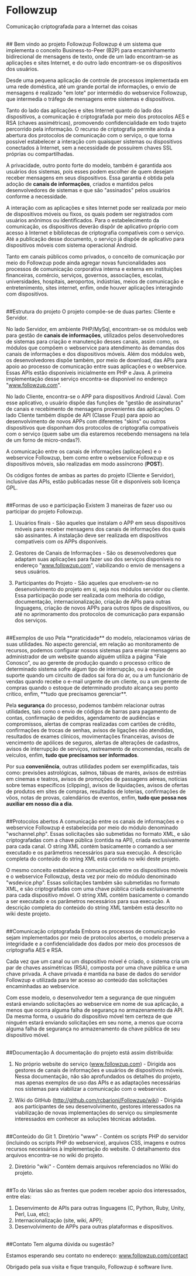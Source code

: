# Followzup
Comunicação criptografada para a Internet das coisas

<br>
## Bem vindo ao projeto Followzup
Followzup é um sistema que implementa o conceito Business-to-Peer (B2P) para encaminhamento bidirecional de mensagens de texto, onde de um lado encontram-se as aplicações e sites Internet, e do outro lado encontram-se os dispositivos dos usuários.

Desde uma pequena aplicação de controle de processos implementada em uma rede doméstica, até um grande portal de informações, o envio de mensagens é realizado "em lote" por intermédio do webservice Followzup, que intermedia o tráfego de mensagens entre sistemas e dispositivos.

Tanto do lado das aplicações e sites Internet quanto do lado dos dispositivos, a comunicação é criptografada por meio dos protocolos AES e RSA (chaves assimétricas), promovendo confidencialidade em todo trajeto percorrido pela informação. O recurso de criptografia permite ainda a abertura dos protocolos de comunicação com o serviço, o que torna possível estabelecer a interação com quaisquer sistemas ou dispositivos conectados à Internet, sem a necessidade de possuírem chaves SSL próprias ou compartilhadas.

A privacidade, outro ponto forte do modelo, também é garantida aos usuários dos sistemas, pois esses podem escolher de quem desejam receber mensagens em seus dispositivos. Essa garantia é obtida pela adoção de **canais de informações**, criados e mantidos pelos desenvolvedores de sistemas e que são "assinados" pelos usuários conforme a necessidade.

A interação com as aplicações e sites Internet pode ser realizada por meio de dispositivos móveis ou fixos, os quais podem ser registrados com usuários anônimos ou identificados. Para o estabelecimento da comunicação, os dispositivos deverão dispôr de aplicativo próprio com acesso à Internet e bibliotecas de criptografia compatíveis com o serviço. Até a publicação desse documento, o serviço já dispõe de aplicativo para dispositivos móveis com sistema operacional Android.

Tanto em canais públicos como privados, o conceito de comunicação por meio do Followzup pode ainda agregar novas funcionalidades aos processos de comunicação corporativa interna e externa em instituições financeiras, comércio, serviços, governos, associações, escolas, universidades, hospitais, aeroportos, indústrias, meios de comunicação e entretenimento, sites internet, enfim, onde houver aplicações interagindo com dispositívos.

<br>
##Estrutura do projeto
O projeto compõe-se de duas partes: Cliente e Servidor.

No lado Servidor, em ambiente PHP/MySql, encontram-se os módulos web para gestão de **canais de informações**, utilizados pelos desenvolvedores de sistemas para criação e manutenção desses canais, assim como, os módulos que compõem o webservice para atendimento às demandas dos canais de informações e dos dispositivos móveis. Além dos módulos web, os desenvolvedores dispõe também, por meio de download, das APIs para apoio ao processo de comunicação entre suas aplicações e o webservice. Essas APIs estão disponíveis inicialmente em PHP e Java. A primeira implementação desse serviço encontra-se disponível no endereço "www.followzup.com".

No lado Cliente, encontra-se o APP para dispositivos Android (Java). Com esse aplicativo, o usuário dispõe das funções de "gestão de assinaturas" de canais e recebimento de mensagens provenientes das aplicações. O lado Cliente também dispõe de API (Classe Fzup) para apoio ao desenvolvimento de novos APPs com diferentes "skins" ou outros dispositivos que disponham dos protocolos de criptografia compatíveis com o serviço (quem sabe um dia estaremos recebendo mensagens na tela de um forno de micro-ondas?).

A comunicação entre os canais de informações (aplicações) e o webservice Followzup, bem como entre o webservice Followzup e os dispositivos móveis, são realizadas em modo assíncrono (**POST**).

Os códigos fontes de ambas as partes do projeto (Cliente e Servidor), inclusive das APIs, estão publicadas nesse Git e disponíveis sob licença GPL.

<br>
##Formas de uso e participação
Existem 3 maneiras de fazer uso ou participar do projeto Followzup.

1. Usuários finais - São aqueles que instalam o APP em seus dispositivos móveis para receber mensagens dos canais de informações dos quais são assinantes. A instalação deve ser realizada em dispositivos compatíveis com os APPs disponíveis.

2. Gestores de Canais de Informações - São os desenvolvedores que adaptam suas aplicações para fazer uso dos serviços disponíveis no endereço "www.followzup.com", viabilizando o envio de mensagens a seus usuários.

3. Participantes do Projeto - São aqueles que envolvem-se no desenvolvimento do projeto em si, seja nos módulos servidor ou cliente. Essa participação pode ser realizada com melhoria do código, documentação, internacionalização, criação de APIs para outras linguagens, criação de novos APPs para outros tipos de dispositivos, ou até no aprimoramento dos protocolos de comunicação para expansão dos serviços.

<br>
##Exemplos de uso
Pela **praticidade** do modelo, relacionamos várias de suas utilidades. No aspecto gerencial, em relação ao monitoramento de recursos, podemos configurar nossos sistemas para enviar mensagens ao administrador de um website quando alguém utiliza a página "Fale Conosco", ou ao gerente de produção quando o processo crítico de determinado sistema sofre algum tipo de interrupção, ou à equipe de suporte quando um circuito de dados sai fora do ar, ou a um funcionário de vendas quando recebe o e-mail urgente de um cliente, ou a um gerente de compras quando o estoque de determinado produto alcança seu ponto crítico, enfim, **tudo que precisamos gerenciar**.

Pela **segurança** do processo, podemos também relacionar outras utilidades, tais como o envio de códigos de barras para pagamento de contas, confirmação de pedidos, agendamento de audiências e compromissos, alertas de compras realizadas com cartões de crédito, confirmações de trocas de senhas, avisos de ligações não atendidas, resultados de exames clínicos, movimentações financeiras, avisos de vencimento de apólices de seguros, alertas de alterações de cadastros, avisos de interrupção de serviços, rastreamento de encomendas, recalls de veículos, enfim, **tudo que precisamos ser informados**.

Por sua **conveniência**, outras utilidades podem ser exemplificadas, tais como: previsões astrológicas, salmos, tábuas de marés, avisos de estréias em cinemas e teatros, avisos de promoções de passagens aéreas, notícias sobre temas específicos (clipping), avisos de liquidações, avisos de ofertas de produtos em sites de compras, resultados de loterias, confirmações de vôos, notas de provas, calendários de eventos, enfim, **tudo que possa nos auxiliar em nosso dia a dia**. 

<br>
##Protocolos abertos
A comunicação entre os canais de informações e o webservice Followzup é estabelecida por meio do módulo denominado "wschannel.php". Essas solicitações são submetidas no formato XML, e são criptografadas com a chave pública (contida na API), criada exclusivamente para cada canal. O string XML contém basicamente o comando a ser executado e os parâmetros necessários para sua execução. A descrição completa do conteúdo do string XML está contida no wiki deste projeto.

O mesmo conceito estabelece a comunicação entre os dispositivos móveis e o webservice Followzup, desta vez por meio do módulo denominado "wsdevice.php". Essas solicitações também são submetidas no formato XML, e são criptografadas com uma chave pública criada exclusivamente para cada dispositivo móvel. O string XML contém basicamente o comando a ser executado e os parâmetros necessários para sua execução. A descrição completa do conteúdo do string XML também está descrito no wiki deste projeto.

<br>
##Comunicação criptografada
Embora os processos de comunicação sejam implementados por meio de protocolos abertos, o modelo preserva a integridade e a confidencialidade dos dados por meio dos processos de criptografia AES e RSA.

Cada vez que um canal ou um dispositivo móvel é criado, o sistema cria um par de chaves assimétricas (RSA), composta por uma chave pública e uma chave privada. A chave privada é mantida na base de dados do servidor Followzup e utilizada para ter acesso ao conteúdo das solicitações encaminhadas ao webservice.

Com esse modelo, o desenvolvedor tem a segurança de que ninguém estará enviando solicitações ao webservice em nome de sua aplicação, a menos que ocorra alguma falha de segurança no armazenamento da API. Da mesma forma, o usuário do dispositivo móvel tem certeza de que ninguém estará enviando solicitações em seu nome, a menos que ocorra alguma falha de segurança no armazenamento da chave pública de seu dispositivo móvel.

<br>
##Documentação
A documentação do projeto está assim distribuída:

1. No próprio website do serviço (www.followzup.com) - Dirigida aos gestores de canais de informações e usuários de dispositivos móveis. Nessa documentação, não são aprofundados os detalhes do projeto, mas apenas exemplos de uso das APIs e as adaptações necessárias nos sistemas para viabilizar a comunicação com o webservice.

2. Wiki do GitHub (http://github.com/rcbarioni/Followzup/wiki) - Dirigida aos participantes de seu desenvolvimento, gestores interessados na viabilização de novas implementações do serviço ou simplesmente interessados em conhecer as soluções técnicas adotadas.

<br>
##Conteúdo do Git
1. Diretório "www" - Contém os scripts PHP do servidor (incluindo os scripts PHP do webservice), arquivos CSS, imagens e outros recursos necessários à implementação do website. O detalhamento dos arquivos encontra-se no wiki do projeto.

2. Diretório "wiki" - Contém demais arquivos referenciados no Wiki do projeto.

<br>
##To do
Várias são as frentes que podem receber apoio dos interessados, entre elas:

1. Desenvimento de APIs para outras linguagens (C, Python, Ruby, Unity, Perl, Lua, etc);
2. Internacionalização (site, wiki, APP);
3. Desenvolvimento de APPs para outras plataformas e dispositivos.

<br>
##Contato
Tem alguma dúvida ou sugestão?

Estamos esperando seu contato no endereço: www.followzup.com/contact

Obrigado pela sua visita e fique tranquilo, Followzup é software livre.
